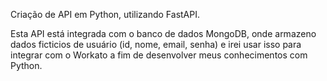 Criação de API em Python, utilizando FastAPI.

Esta API está integrada com o banco de dados MongoDB, onde armazeno dados ficticios de usuário (id, nome, email, senha) e irei usar isso para integrar com o Workato a fim de desenvolver meus conhecimentos com Python.
